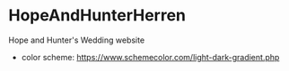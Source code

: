 # HopeAndHunterHerren
Hope and Hunter's Wedding website




* color scheme: https://www.schemecolor.com/light-dark-gradient.php
